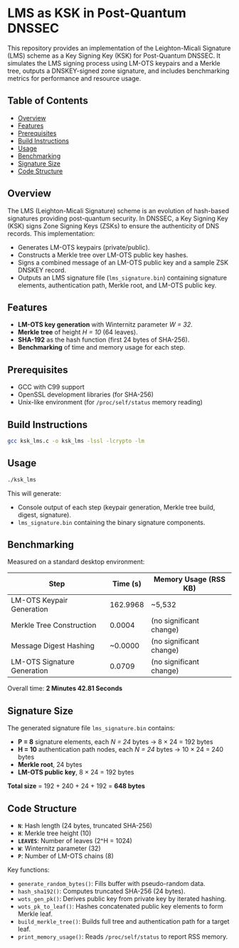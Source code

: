 # LMS as KSK in Post-Quantum DNSSEC

This repository provides an implementation of the Leighton-Micali Signature (LMS) scheme as a Key Signing Key (KSK) for Post-Quantum DNSSEC. It simulates the LMS signing process using LM-OTS keypairs and a Merkle tree, outputs a DNSKEY-signed zone signature, and includes benchmarking metrics for performance and resource usage.

## Table of Contents

- [Overview](#overview)
- [Features](#features)
- [Prerequisites](#prerequisites)
- [Build Instructions](#build-instructions)
- [Usage](#usage)
- [Benchmarking](#benchmarking)
- [Signature Size](#signature-size)
- [Code Structure](#code-structure)

## Overview

The LMS (Leighton-Micali Signature) scheme is an evolution of hash-based signatures providing post-quantum security. In DNSSEC, a Key Signing Key (KSK) signs Zone Signing Keys (ZSKs) to ensure the authenticity of DNS records. This implementation:

- Generates LM-OTS keypairs (private/public).
- Constructs a Merkle tree over LM-OTS public key hashes.
- Signs a combined message of an LM-OTS public key and a sample ZSK DNSKEY record.
- Outputs an LMS signature file (`lms_signature.bin`) containing signature elements, authentication path, Merkle root, and LM-OTS public key.

## Features

- **LM-OTS key generation** with Winternitz parameter _W = 32_.
- **Merkle tree** of height _H = 10_ (64 leaves).
- **SHA-192** as the hash function (first 24 bytes of SHA-256).
- **Benchmarking** of time and memory usage for each step.

## Prerequisites

- GCC with C99 support
- OpenSSL development libraries (for SHA-256)
- Unix-like environment (for `/proc/self/status` memory reading)

## Build Instructions

```sh
gcc ksk_lms.c -o ksk_lms -lssl -lcrypto -lm
```

## Usage

```sh
./ksk_lms
```

This will generate:

- Console output of each step (keypair generation, Merkle tree build, digest, signature).
- `lms_signature.bin` containing the binary signature components.

## Benchmarking

Measured on a standard desktop environment:

| Step                           | Time (s)    | Memory Usage (RSS KB) |
|--------------------------------|-------------|------------------------|
| LM-OTS Keypair Generation      | 162.9968    | ~5,532                |
| Merkle Tree Construction       | 0.0004      | (no significant change) |
| Message Digest Hashing         | ~0.0000     | (no significant change) |
| LM-OTS Signature Generation    | 0.0709      | (no significant change) |

Overall time: **2 Minutes 42.81 Seconds**

## Signature Size

The generated signature file `lms_signature.bin` contains:

- **P = 8** signature elements, each _N = 24_ bytes → 8 × 24 = 192 bytes
- **H = 10** authentication path nodes, each _N = 24_ bytes → 10 × 24 = 240 bytes
- **Merkle root**, 24 bytes
- **LM-OTS public key**, 8 × 24 = 192 bytes

**Total size** = 192 + 240 + 24 + 192 = **648 bytes**

## Code Structure

- **`N`**: Hash length (24 bytes, truncated SHA-256)
- **`H`**: Merkle tree height (10)
- **`LEAVES`**: Number of leaves (2^H = 1024)
- **`W`**: Winternitz parameter (32)
- **`P`**: Number of LM-OTS chains (8)

Key functions:

- `generate_random_bytes()`: Fills buffer with pseudo-random data.
- `hash_sha192()`: Computes truncated SHA-256 (24 bytes).
- `wots_gen_pk()`: Derives public key from private key by iterated hashing.
- `wots_pk_to_leaf()`: Hashes concatenated public key elements to form Merkle leaf.
- `build_merkle_tree()`: Builds full tree and authentication path for a target leaf.
- `print_memory_usage()`: Reads `/proc/self/status` to report RSS memory.


